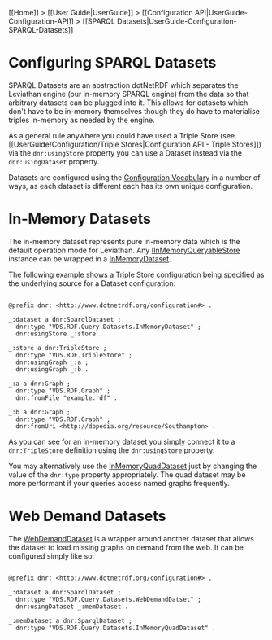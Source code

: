 [[Home]] > [[User Guide|UserGuide]] > [[Configuration API|UserGuide-Configuration-API]] > [[SPARQL Datasets|UserGuide-Configuration-SPARQL-Datasets]]

# Configuring SPARQL Datasets 

SPARQL Datasets are an abstraction dotNetRDF which separates the Leviathan engine (our in-memory SPARQL engine) from the data so that arbitrary datasets can be plugged into it. This allows for datasets which don't have to be in-memory themselves though they do have to materialise triples in-memory as needed by the engine.

As a general rule anywhere you could have used a Triple Store (see [[UserGuide/Configuration/Triple Stores|Configuration API - Triple Stores]]) via the `dnr:usingStore` property you can use a Dataset instead via the `dnr:usingDataset` property.

Datasets are configured using the [Configuration Vocabulary](http://www.dotnetrdf.org/configuration#) in a number of ways, as each dataset is different each has its own unique configuration.

# In-Memory Datasets 

The in-memory dataset represents pure in-memory data which is the default operation mode for Leviathan. Any [IInMemoryQueryableStore](http://www.dotnetrdf.org/api/index.asp?Topic=VDS.RDF.IInMemoryQueryableStore) instance can be wrapped in a [InMemoryDataset](http://www.dotnetrdf.org/api/index.asp?Topic=VDS.RDF.Query.Datasets.InMemoryDataset).

The following example shows a Triple Store configuration being specified as the underlying source for a Dataset configuration:

```turtle

@prefix dnr: <http://www.dotnetrdf.org/configuration#> .

_:dataset a dnr:SparqlDataset ;
  dnr:type "VDS.RDF.Query.Datasets.InMemoryDataset" ;
  dnr:usingStore _:store .

_:store a dnr:TripleStore ;
  dnr:type "VDS.RDF.TripleStore" ;
  dnr:usingGraph _:a ;
  dnr:usingGraph _:b .

_:a a dnr:Graph ;
  dnr:type "VDS.RDF.Graph" ;
  dnr:fromFile "example.rdf" .

_:b a dnr:Graph ;
  dnr:type "VDS.RDF.Graph" ;
  dnr:fromUri <http://dbpedia.org/resource/Southampton> .
```

As you can see for an in-memory dataset you simply connect it to a `dnr:TripleStore` definition using the `dnr:usingStore` property.

You may alternatively use the [InMemoryQuadDataset](http://www.dotnetrdf.org/api/index.asp?Topic=VDS.RDF.Query.Datasets.InMemoryQuadDataset) just by changing the value of the `dnr:type` property appropriately. The quad dataset may be more performant if your queries access named graphs frequently.

# Web Demand Datasets 

The [WebDemandDataset](http://www.dotnetrdf.org/api/index.asp?Topic=VDS.RDF.Query.Datasets.WebDemandDataset) is a wrapper around another dataset that allows the dataset to load missing graphs on demand from the web.  It can be configured simply like so:

```turtle

@prefix dnr: <http://www.dotnetrdf.org/configuration#> .

_:dataset a dnr:SparqlDataset ;
  dnr:type "VDS.RDF.Query.Datasets.WebDemandDatset" ;
  dnr:usingDataset _:memDataset .

_:memDataset a dnr:SparqlDataset ;
  dnr:type "VDS.RDF.Query.Datasets.InMemoryQuadDataset" .
```